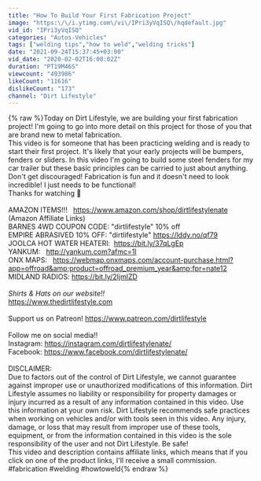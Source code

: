 ```yaml
---
title: "How To Build Your First Fabrication Project"
image: "https:\/\/i.ytimg.com\/vi\/IPri3yVqISQ\/hqdefault.jpg"
vid_id: "IPri3yVqISQ"
categories: "Autos-Vehicles"
tags: ["welding tips","how to weld","welding tricks"]
date: "2021-09-24T15:37:45+03:00"
vid_date: "2020-02-02T16:00:02Z"
duration: "PT19M46S"
viewcount: "493986"
likeCount: "11616"
dislikeCount: "173"
channel: "Dirt Lifestyle"
---
```

{% raw %}Today on Dirt Lifestyle, we are building your first fabrication project! I'm going to go into more detail on this project for those of you that are brand new to metal fabrication.<br />This video is for someone that has been practicing welding and is ready to start their first project. It's likely that your early projects will be bumpers, fenders or sliders. In this video I'm going to build some steel fenders for my car trailer but these basic principles can be carried to just about anything. <br />Don't get discouraged! Fabrication is fun and it doesn't need to look incredible! I just needs to be functional!<br />Thanks for watching 👊<br /><br />AMAZON ITEMS!!!   <a rel="nofollow" target="blank" href="https://www.amazon.com/shop/dirtlifestylenate">https://www.amazon.com/shop/dirtlifestylenate</a><br />(Amazon Affiliate Links)<br />BARNES 4WD COUPON CODE: &quot;dirtlifestyle&quot; 10% off<br />EMPIRE ABRASIVED 10% OFF: &quot;dirtlifestyle&quot; <a rel="nofollow" target="blank" href="https://lddy.no/qf79">https://lddy.no/qf79</a><br />JOOLCA HOT WATER HEATERl:  <a rel="nofollow" target="blank" href="https://bit.ly/37qLgEp">https://bit.ly/37qLgEp</a><br />YANKUM:   <a rel="nofollow" target="blank" href="http://yankum.com?afmc=1l">http://yankum.com?afmc=1l</a><br />ONX MAPS:   <a rel="nofollow" target="blank" href="https://webmap.onxmaps.com/account-purchase.html?app=offroad&amp;product=offroad_premium_year&amp;fpr=nate12">https://webmap.onxmaps.com/account-purchase.html?app=offroad&amp;product=offroad_premium_year&amp;fpr=nate12</a><br />MIDLAND RADIOS: <a rel="nofollow" target="blank" href="https://bit.ly/2IjmlZD">https://bit.ly/2IjmlZD</a><br /><br />*Shirts &amp; Hats on our website!!*<br /><a rel="nofollow" target="blank" href="https://www.thedirtlifestyle.com">https://www.thedirtlifestyle.com</a><br /><br />Support us on Patreon!   <a rel="nofollow" target="blank" href="https://www.patreon.com/dirtlifestyle">https://www.patreon.com/dirtlifestyle</a><br /><br />Follow me on social media!!<br />Instagram: <a rel="nofollow" target="blank" href="https://instagram.com/dirtlifestylenate/">https://instagram.com/dirtlifestylenate/</a><br />Facebook: <a rel="nofollow" target="blank" href="https://www.facebook.com/dirtlifestylenate/">https://www.facebook.com/dirtlifestylenate/</a><br /><br />DISCLAIMER:<br />Due to factors out of the control of Dirt Lifestyle, we cannot guarantee against improper use or unauthorized modifications of this information. Dirt Lifestyle assumes no liability or responsibility for property damages or injury incurred as a result of any information contained in this video. Use this information at your own risk. Dirt Lifestyle recommends safe practices when working on vehicles and/or with tools seen in this video. Any injury, damage, or loss that may result from improper use of these tools, equipment, or from the information contained in this video is the sole responsibility of the user and not Dirt Lifestyle. Be safe!<br />This video and description contains affiliate links, which means that if you click on one of the product links, I'll receive a small commission.<br />#fabrication #welding #howtoweld{% endraw %}
